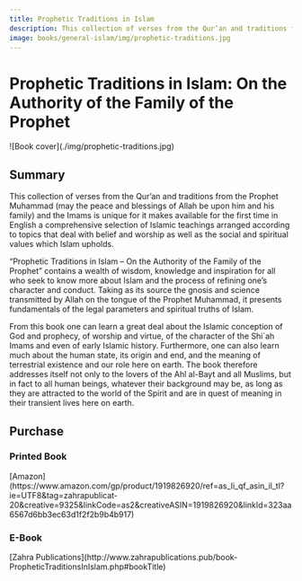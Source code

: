 ```yaml
---
title: Prophetic Traditions in Islam
description: This collection of verses from the Qur’an and traditions from the Prophet Muhammad (pbuh) and the Imams makes available for the first time in English a comprehensive selection of Islamic teachings that deal with belief and worship as well as social and spiritual values.
image: books/general-islam/img/prophetic-traditions.jpg
---
```


# Prophetic Traditions in Islam: On the Authority of the Family of the Prophet

<div markdown="1" class="cover-image">
![Book cover](./img/prophetic-traditions.jpg)
</div>

## Summary

This collection of verses from the Qur’an and traditions from the Prophet Muhammad (may the peace and blessings of Allah be upon him and his family) and the Imams is unique for it makes available for the first time in English a comprehensive selection of Islamic teachings arranged according to topics that deal with belief and worship as well as the social and spiritual values which Islam upholds.

“Prophetic Traditions in Islam – On the Authority of the Family of the Prophet” contains a wealth of wisdom, knowledge and inspiration for all who seek to know more about Islam and the process of refining one’s character and conduct. Taking as its source the gnosis and science transmitted by Allah on the tongue of the Prophet Muhammad, it presents fundamentals of the legal parameters and spiritual truths of Islam.

From this book one can learn a great deal about the Islamic conception of God and prophecy, of worship and virtue, of the character of the Shi`ah Imams and even of early Islamic history. Furthermore, one can also learn much about the human state, its origin and end, and the meaning of terrestrial existence and our role here on earth. The book therefore addresses itself not only to the lovers of the Ahl al-Bayt and all Muslims, but in fact to all human beings, whatever their background may be, as long as they are attracted to the world of the Spirit and are in quest of meaning in their transient lives here on earth.

## Purchase

### Printed Book

<div markdown="3" class="purchase-link">
[Amazon](https://www.amazon.com/gp/product/1919826920/ref=as_li_qf_asin_il_tl?ie=UTF8&tag=zahrapublicat-20&creative=9325&linkCode=as2&creativeASIN=1919826920&linkId=323aa6567d6bb3ec63d1f2f2b9b4b917)
</div>

### E-Book

<div markdown="3" class="purchase-link">
[Zahra Publications](http://www.zahrapublications.pub/book-PropheticTraditionsInIslam.php#bookTitle)
</div>